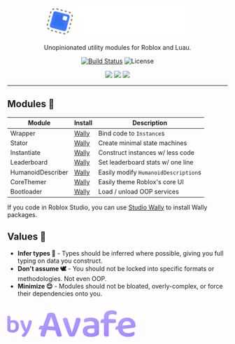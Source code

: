 <p align="center">
  <a href="https://avafe.me/moonlets">
    <picture>
      <source media="(prefers-color-scheme: dark)" srcset="/gh-assets/LogoWhite.svg"></source>
      <source media="(prefers-color-scheme: light)" srcset="/gh-assets/LogoBlack.svg"></source>
      <img alt="Moonlets" src="/gh-assets/LogoWhite.svg" height="70"></img>
    </picture>
  </a>
</p>

<p align="center">
  Unopinionated utility modules for Roblox and Luau.
</p>

<p align="center">
  <a href="https://github.com/imavafe/Moonlets/actions"><img src="https://img.shields.io/github/actions/workflow/status/imavafe/Moonlets/ci.yaml?branch=main" alt="Build Status"></img></a>
  <img title="MIT licensed" alt="License" src="https://img.shields.io/github/license/imavafe/Moonlets"></img>
</p>

<p align="center">
  <a href="https://avafe.me/bsky"><img src="https://img.shields.io/badge/Bluesky-0285FF?logo=bluesky&logoColor=fff&style=for-the-badge" /></a>
  <a href="https://avafe.me/x"><img src="https://img.shields.io/badge/X-000000?style=for-the-badge&logo=x&logoColor=white" /></a>
  <a href="https://avafe.me/discord"><img src="https://img.shields.io/badge/Discord-5865F2?style=for-the-badge&logo=discord&logoColor=white"></img></a>
</p>

---

## Modules 🧩

| Module            | Install                                                       | Description                          |
| ----------------- | ------------------------------------------------------------- | ------------------------------------ |
| Wrapper           | [Wally](https://wally.run/package/imavafe/wrapper)            | Bind code to `Instance`s             |
| Stator            | [Wally](https://wally.run/package/imavafe/stator)             | Create minimal state machines        |
| Instantiate       | [Wally](https://wally.run/package/imavafe/instantiate)        | Construct instances w/ less code     |
| Leaderboard       | [Wally](https://wally.run/package/imavafe/leaderboard)        | Set leaderboard stats w/ one line    |
| HumanoidDescriber | [Wally](https://wally.run/package/imavafe/humanoid-describer) | Easily modify `HumanoidDescription`s |
| CoreThemer        | [Wally](https://wally.run/package/imavafe/core-themer)        | Easily theme Roblox's core UI        |
| Bootloader        | [Wally](https://wally.run/package/imavafe/bootloader)         | Load / unload OOP services           |

If you code in Roblox Studio, you can use [Studio Wally](https://github.com/fewkz/studio-wally) to install Wally packages.

## Values 💖

- **Infer types 🧐** - Types should be inferred where possible, giving you full typing on data you construct.
- **Don't assume 🕊️** - You should not be locked into specific formats or methodologies. Not even OOP.
- **Minimize 😌** - Modules should not be bloated, overly-complex, or force their dependencies onto you.

##

[![By Avafe](/gh-assets/ByAvafe.svg)](https://avafe.me)
